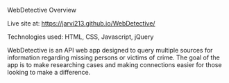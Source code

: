 WebDetective Overview

Live site at: https://jarvi213.github.io/WebDetective/

Technologies used: HTML, CSS, Javascript, jQuery

WebDetective is an API web app designed to query multiple sources for information regarding missing persons or victims of crime. The goal of the app is to make researching cases and making connections easier for those looking to make a difference. 
